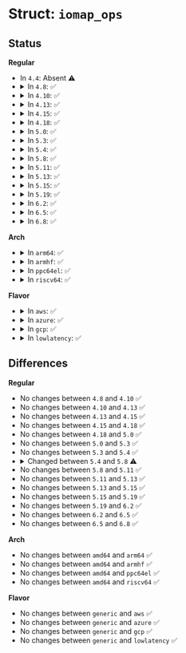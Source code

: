# Struct: <code>iomap_ops</code>

## Status
<b>Regular</b>
<ul>
<li>
In <code>4.4</code>: Absent ⚠️
</li>
<li>
<details>
<summary>In <code>4.8</code>: ✅</summary>

```c
struct iomap_ops {
    int (*iomap_begin)(struct inode *, loff_t, loff_t, unsigned int, struct iomap *);
    int (*iomap_end)(struct inode *, loff_t, loff_t, ssize_t, unsigned int, struct iomap *);
};
```
</details>
</li>
<li>
<details>
<summary>In <code>4.10</code>: ✅</summary>

```c
struct iomap_ops {
    int (*iomap_begin)(struct inode *, loff_t, loff_t, unsigned int, struct iomap *);
    int (*iomap_end)(struct inode *, loff_t, loff_t, ssize_t, unsigned int, struct iomap *);
};
```
</details>
</li>
<li>
<details>
<summary>In <code>4.13</code>: ✅</summary>

```c
struct iomap_ops {
    int (*iomap_begin)(struct inode *, loff_t, loff_t, unsigned int, struct iomap *);
    int (*iomap_end)(struct inode *, loff_t, loff_t, ssize_t, unsigned int, struct iomap *);
};
```
</details>
</li>
<li>
<details>
<summary>In <code>4.15</code>: ✅</summary>

```c
struct iomap_ops {
    int (*iomap_begin)(struct inode *, loff_t, loff_t, unsigned int, struct iomap *);
    int (*iomap_end)(struct inode *, loff_t, loff_t, ssize_t, unsigned int, struct iomap *);
};
```
</details>
</li>
<li>
<details>
<summary>In <code>4.18</code>: ✅</summary>

```c
struct iomap_ops {
    int (*iomap_begin)(struct inode *, loff_t, loff_t, unsigned int, struct iomap *);
    int (*iomap_end)(struct inode *, loff_t, loff_t, ssize_t, unsigned int, struct iomap *);
};
```
</details>
</li>
<li>
<details>
<summary>In <code>5.0</code>: ✅</summary>

```c
struct iomap_ops {
    int (*iomap_begin)(struct inode *, loff_t, loff_t, unsigned int, struct iomap *);
    int (*iomap_end)(struct inode *, loff_t, loff_t, ssize_t, unsigned int, struct iomap *);
};
```
</details>
</li>
<li>
<details>
<summary>In <code>5.3</code>: ✅</summary>

```c
struct iomap_ops {
    int (*iomap_begin)(struct inode *, loff_t, loff_t, unsigned int, struct iomap *);
    int (*iomap_end)(struct inode *, loff_t, loff_t, ssize_t, unsigned int, struct iomap *);
};
```
</details>
</li>
<li>
<details>
<summary>In <code>5.4</code>: ✅</summary>

```c
struct iomap_ops {
    int (*iomap_begin)(struct inode *, loff_t, loff_t, unsigned int, struct iomap *);
    int (*iomap_end)(struct inode *, loff_t, loff_t, ssize_t, unsigned int, struct iomap *);
};
```
</details>
</li>
<li>
<details>
<summary>In <code>5.8</code>: ✅</summary>

```c
struct iomap_ops {
    int (*iomap_begin)(struct inode *, loff_t, loff_t, unsigned int, struct iomap *, struct iomap *);
    int (*iomap_end)(struct inode *, loff_t, loff_t, ssize_t, unsigned int, struct iomap *);
};
```
</details>
</li>
<li>
<details>
<summary>In <code>5.11</code>: ✅</summary>

```c
struct iomap_ops {
    int (*iomap_begin)(struct inode *, loff_t, loff_t, unsigned int, struct iomap *, struct iomap *);
    int (*iomap_end)(struct inode *, loff_t, loff_t, ssize_t, unsigned int, struct iomap *);
};
```
</details>
</li>
<li>
<details>
<summary>In <code>5.13</code>: ✅</summary>

```c
struct iomap_ops {
    int (*iomap_begin)(struct inode *, loff_t, loff_t, unsigned int, struct iomap *, struct iomap *);
    int (*iomap_end)(struct inode *, loff_t, loff_t, ssize_t, unsigned int, struct iomap *);
};
```
</details>
</li>
<li>
<details>
<summary>In <code>5.15</code>: ✅</summary>

```c
struct iomap_ops {
    int (*iomap_begin)(struct inode *, loff_t, loff_t, unsigned int, struct iomap *, struct iomap *);
    int (*iomap_end)(struct inode *, loff_t, loff_t, ssize_t, unsigned int, struct iomap *);
};
```
</details>
</li>
<li>
<details>
<summary>In <code>5.19</code>: ✅</summary>

```c
struct iomap_ops {
    int (*iomap_begin)(struct inode *, loff_t, loff_t, unsigned int, struct iomap *, struct iomap *);
    int (*iomap_end)(struct inode *, loff_t, loff_t, ssize_t, unsigned int, struct iomap *);
};
```
</details>
</li>
<li>
<details>
<summary>In <code>6.2</code>: ✅</summary>

```c
struct iomap_ops {
    int (*iomap_begin)(struct inode *, loff_t, loff_t, unsigned int, struct iomap *, struct iomap *);
    int (*iomap_end)(struct inode *, loff_t, loff_t, ssize_t, unsigned int, struct iomap *);
};
```
</details>
</li>
<li>
<details>
<summary>In <code>6.5</code>: ✅</summary>

```c
struct iomap_ops {
    int (*iomap_begin)(struct inode *, loff_t, loff_t, unsigned int, struct iomap *, struct iomap *);
    int (*iomap_end)(struct inode *, loff_t, loff_t, ssize_t, unsigned int, struct iomap *);
};
```
</details>
</li>
<li>
<details>
<summary>In <code>6.8</code>: ✅</summary>

```c
struct iomap_ops {
    int (*iomap_begin)(struct inode *, loff_t, loff_t, unsigned int, struct iomap *, struct iomap *);
    int (*iomap_end)(struct inode *, loff_t, loff_t, ssize_t, unsigned int, struct iomap *);
};
```
</details>
</li>
</ul>
<b>Arch</b>
<ul>
<li>
<details>
<summary>In <code>arm64</code>: ✅</summary>

```c
struct iomap_ops {
    int (*iomap_begin)(struct inode *, loff_t, loff_t, unsigned int, struct iomap *);
    int (*iomap_end)(struct inode *, loff_t, loff_t, ssize_t, unsigned int, struct iomap *);
};
```
</details>
</li>
<li>
<details>
<summary>In <code>armhf</code>: ✅</summary>

```c
struct iomap_ops {
    int (*iomap_begin)(struct inode *, loff_t, loff_t, unsigned int, struct iomap *);
    int (*iomap_end)(struct inode *, loff_t, loff_t, ssize_t, unsigned int, struct iomap *);
};
```
</details>
</li>
<li>
<details>
<summary>In <code>ppc64el</code>: ✅</summary>

```c
struct iomap_ops {
    int (*iomap_begin)(struct inode *, loff_t, loff_t, unsigned int, struct iomap *);
    int (*iomap_end)(struct inode *, loff_t, loff_t, ssize_t, unsigned int, struct iomap *);
};
```
</details>
</li>
<li>
<details>
<summary>In <code>riscv64</code>: ✅</summary>

```c
struct iomap_ops {
    int (*iomap_begin)(struct inode *, loff_t, loff_t, unsigned int, struct iomap *);
    int (*iomap_end)(struct inode *, loff_t, loff_t, ssize_t, unsigned int, struct iomap *);
};
```
</details>
</li>
</ul>
<b>Flavor</b>
<ul>
<li>
<details>
<summary>In <code>aws</code>: ✅</summary>

```c
struct iomap_ops {
    int (*iomap_begin)(struct inode *, loff_t, loff_t, unsigned int, struct iomap *);
    int (*iomap_end)(struct inode *, loff_t, loff_t, ssize_t, unsigned int, struct iomap *);
};
```
</details>
</li>
<li>
<details>
<summary>In <code>azure</code>: ✅</summary>

```c
struct iomap_ops {
    int (*iomap_begin)(struct inode *, loff_t, loff_t, unsigned int, struct iomap *);
    int (*iomap_end)(struct inode *, loff_t, loff_t, ssize_t, unsigned int, struct iomap *);
};
```
</details>
</li>
<li>
<details>
<summary>In <code>gcp</code>: ✅</summary>

```c
struct iomap_ops {
    int (*iomap_begin)(struct inode *, loff_t, loff_t, unsigned int, struct iomap *);
    int (*iomap_end)(struct inode *, loff_t, loff_t, ssize_t, unsigned int, struct iomap *);
};
```
</details>
</li>
<li>
<details>
<summary>In <code>lowlatency</code>: ✅</summary>

```c
struct iomap_ops {
    int (*iomap_begin)(struct inode *, loff_t, loff_t, unsigned int, struct iomap *);
    int (*iomap_end)(struct inode *, loff_t, loff_t, ssize_t, unsigned int, struct iomap *);
};
```
</details>
</li>
</ul>

## Differences
<b>Regular</b>
<ul>
<li>
No changes between <code>4.8</code> and <code>4.10</code> ✅
</li>
<li>
No changes between <code>4.10</code> and <code>4.13</code> ✅
</li>
<li>
No changes between <code>4.13</code> and <code>4.15</code> ✅
</li>
<li>
No changes between <code>4.15</code> and <code>4.18</code> ✅
</li>
<li>
No changes between <code>4.18</code> and <code>5.0</code> ✅
</li>
<li>
No changes between <code>5.0</code> and <code>5.3</code> ✅
</li>
<li>
No changes between <code>5.3</code> and <code>5.4</code> ✅
</li>
<li>
<details>
<summary>Changed between <code>5.4</code> and <code>5.8</code> ⚠️</summary>
<ul>
<li>
<b>Field type changed. </b>
<code>int (*iomap_begin)(struct inode *, loff_t, loff_t, unsigned int, struct iomap *)</code> ➡️ <code>int (*iomap_begin)(struct inode *, loff_t, loff_t, unsigned int, struct iomap *, struct iomap *)</code>
</li>
</ul>
</details>
</li>
<li>
No changes between <code>5.8</code> and <code>5.11</code> ✅
</li>
<li>
No changes between <code>5.11</code> and <code>5.13</code> ✅
</li>
<li>
No changes between <code>5.13</code> and <code>5.15</code> ✅
</li>
<li>
No changes between <code>5.15</code> and <code>5.19</code> ✅
</li>
<li>
No changes between <code>5.19</code> and <code>6.2</code> ✅
</li>
<li>
No changes between <code>6.2</code> and <code>6.5</code> ✅
</li>
<li>
No changes between <code>6.5</code> and <code>6.8</code> ✅
</li>
</ul>
<b>Arch</b>
<ul>
<li>
No changes between <code>amd64</code> and <code>arm64</code> ✅
</li>
<li>
No changes between <code>amd64</code> and <code>armhf</code> ✅
</li>
<li>
No changes between <code>amd64</code> and <code>ppc64el</code> ✅
</li>
<li>
No changes between <code>amd64</code> and <code>riscv64</code> ✅
</li>
</ul>
<b>Flavor</b>
<ul>
<li>
No changes between <code>generic</code> and <code>aws</code> ✅
</li>
<li>
No changes between <code>generic</code> and <code>azure</code> ✅
</li>
<li>
No changes between <code>generic</code> and <code>gcp</code> ✅
</li>
<li>
No changes between <code>generic</code> and <code>lowlatency</code> ✅
</li>
</ul>
